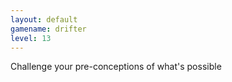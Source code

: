```yaml
---
layout: default
gamename: drifter
level: 13
---
```

Challenge your pre-conceptions of what's possible
